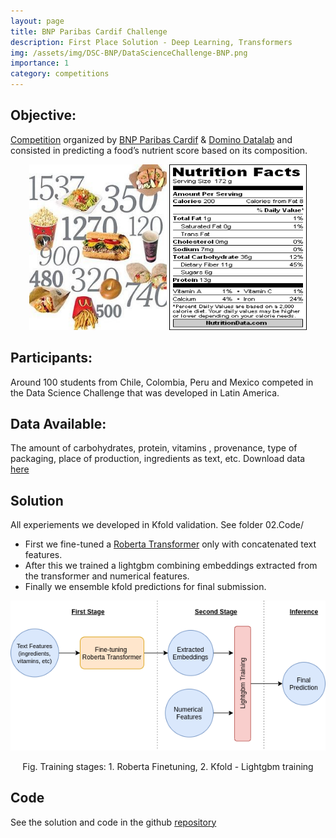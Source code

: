 ```yaml
---
layout: page
title: BNP Paribas Cardif Challenge
description: First Place Solution - Deep Learning, Transformers 
img: /assets/img/DSC-BNP/DataScienceChallenge-BNP.png
importance: 1
category: competitions
---
```

## Objective: 
[Competition](https://www.dominodatalab.com/blog/what-can-100-data-scientists-do-in-one-week-answer-a-lot) organized by [BNP Paribas Cardif](https://www.bnpparibascardif.com/en/) & [Domino Datalab](https://www.dominodatalab.com/) and consisted in predicting a food’s nutrient score based on its composition.

<p align="center">
    <img src="/assets/img/DSC-BNP/figure_nutrition.jpg" height = 265 width = 220 style="max-width: 100%"
    />
    <img src="/assets/img/DSC-BNP/nutrition_idx.gif" height = 265 width = 220 style="max-width: 100%"
    />
</p>

## Participants: 
Around 100 students from Chile, Colombia, Peru and Mexico competed in the Data Science Challenge that was developed in Latin America.


## Data Available: 
The amount of carbohydrates, protein, vitamins , provenance, type of packaging, place of production, ingredients as text, etc. Download data [here](https://drive.google.com/drive/folders/1zkY4LemQTTp23WtrIVcA5II_zoUwFmV2?usp=sharing)


## Solution
All experiements we developed in Kfold validation. See folder 02.Code/ 
+  First we fine-tuned a [Roberta Transformer](https://arxiv.org/abs/1907.11692) only with concatenated text features.
+ After this we trained a lightgbm combining embeddings extracted from the transformer and numerical features.
+ Finally we ensemble kfold predictions for final submission.

<p align="center">
    <img src="/assets/img/DSC-BNP/BNP-Training-stages.png" style="max-width: 100%" />
</p>
<p align = "center">
Fig. Training stages: 1. Roberta Finetuning, 2. Kfold - Lightgbm training
</p>


## Code
See the solution and code in the github [repository](https://github.com/williamberrios/BNP-Paribas-Cardif-Challenge)